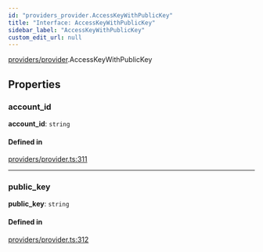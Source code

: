 ```yaml
---
id: "providers_provider.AccessKeyWithPublicKey"
title: "Interface: AccessKeyWithPublicKey"
sidebar_label: "AccessKeyWithPublicKey"
custom_edit_url: null
---
```


[providers/provider](../modules/providers_provider.md).AccessKeyWithPublicKey

## Properties

### account\_id

 **account\_id**: `string`

#### Defined in

[providers/provider.ts:311](https://github.com/near/near-api-js/blob/ef6d7fbf/packages/near-api-js/src/providers/provider.ts#L311)

___

### public\_key

 **public\_key**: `string`

#### Defined in

[providers/provider.ts:312](https://github.com/near/near-api-js/blob/ef6d7fbf/packages/near-api-js/src/providers/provider.ts#L312)
